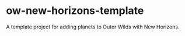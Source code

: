 # ow-new-horizons-template
 A template project for adding planets to Outer Wilds with New Horizons.
